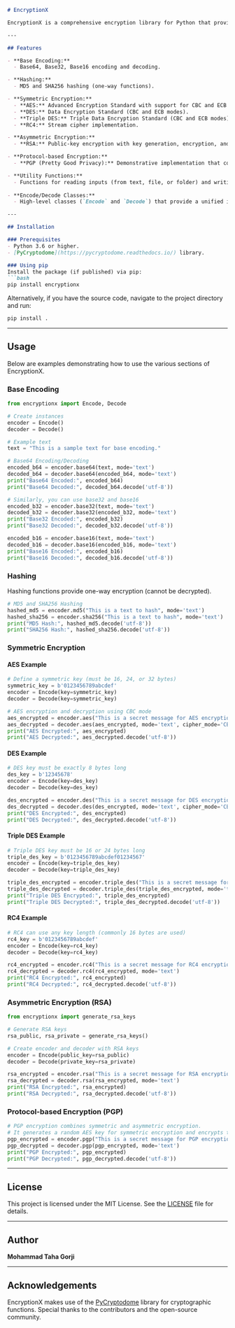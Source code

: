 ```markdown
# EncryptionX

EncryptionX is a comprehensive encryption library for Python that provides a wide range of encryption and decryption functionalities. It covers various cryptographic techniques including base encoding, hashing, symmetric encryption, asymmetric encryption, and protocol-based encryption. The library is designed with a modular architecture and can handle inputs as text, file, or folder.

---

## Features

- **Base Encoding:**  
  - Base64, Base32, Base16 encoding and decoding.

- **Hashing:**  
  - MD5 and SHA256 hashing (one-way functions).

- **Symmetric Encryption:**  
  - **AES:** Advanced Encryption Standard with support for CBC and ECB modes.
  - **DES:** Data Encryption Standard (CBC and ECB modes).
  - **Triple DES:** Triple Data Encryption Standard (CBC and ECB modes).
  - **RC4:** Stream cipher implementation.

- **Asymmetric Encryption:**  
  - **RSA:** Public-key encryption with key generation, encryption, and decryption.

- **Protocol-based Encryption:**  
  - **PGP (Pretty Good Privacy):** Demonstrative implementation that combines symmetric (AES) and asymmetric (RSA) encryption for secure data exchange.

- **Utility Functions:**  
  - Functions for reading inputs (from text, file, or folder) and writing outputs.
  
- **Encode/Decode Classes:**  
  - High-level classes (`Encode` and `Decode`) that provide a unified interface for all encryption and decryption methods.

---

## Installation

### Prerequisites
- Python 3.6 or higher.
- [PyCryptodome](https://pycryptodome.readthedocs.io/) library.

### Using pip
Install the package (if published) via pip:
```bash
pip install encryptionx
```

Alternatively, if you have the source code, navigate to the project directory and run:
```bash
pip install .
```

---

## Usage

Below are examples demonstrating how to use the various sections of EncryptionX.

### Base Encoding

```python
from encryptionx import Encode, Decode

# Create instances
encoder = Encode()
decoder = Decode()

# Example text
text = "This is a sample text for base encoding."

# Base64 Encoding/Decoding
encoded_b64 = encoder.base64(text, mode='text')
decoded_b64 = decoder.base64(encoded_b64, mode='text')
print("Base64 Encoded:", encoded_b64)
print("Base64 Decoded:", decoded_b64.decode('utf-8'))

# Similarly, you can use base32 and base16
encoded_b32 = encoder.base32(text, mode='text')
decoded_b32 = decoder.base32(encoded_b32, mode='text')
print("Base32 Encoded:", encoded_b32)
print("Base32 Decoded:", decoded_b32.decode('utf-8'))

encoded_b16 = encoder.base16(text, mode='text')
decoded_b16 = decoder.base16(encoded_b16, mode='text')
print("Base16 Encoded:", encoded_b16)
print("Base16 Decoded:", decoded_b16.decode('utf-8'))
```

### Hashing

Hashing functions provide one-way encryption (cannot be decrypted).

```python
# MD5 and SHA256 Hashing
hashed_md5 = encoder.md5("This is a text to hash", mode='text')
hashed_sha256 = encoder.sha256("This is a text to hash", mode='text')
print("MD5 Hash:", hashed_md5.decode('utf-8'))
print("SHA256 Hash:", hashed_sha256.decode('utf-8'))
```

### Symmetric Encryption

#### AES Example
```python
# Define a symmetric key (must be 16, 24, or 32 bytes)
symmetric_key = b'0123456789abcdef'
encoder = Encode(key=symmetric_key)
decoder = Decode(key=symmetric_key)

# AES encryption and decryption using CBC mode
aes_encrypted = encoder.aes("This is a secret message for AES encryption", mode='text', cipher_mode='CBC')
aes_decrypted = decoder.aes(aes_encrypted, mode='text', cipher_mode='CBC')
print("AES Encrypted:", aes_encrypted)
print("AES Decrypted:", aes_decrypted.decode('utf-8'))
```

#### DES Example
```python
# DES key must be exactly 8 bytes long
des_key = b'12345678'
encoder = Encode(key=des_key)
decoder = Decode(key=des_key)

des_encrypted = encoder.des("This is a secret message for DES encryption", mode='text', cipher_mode='CBC')
des_decrypted = decoder.des(des_encrypted, mode='text', cipher_mode='CBC')
print("DES Encrypted:", des_encrypted)
print("DES Decrypted:", des_decrypted.decode('utf-8'))
```

#### Triple DES Example
```python
# Triple DES key must be 16 or 24 bytes long
triple_des_key = b'0123456789abcdef01234567'
encoder = Encode(key=triple_des_key)
decoder = Decode(key=triple_des_key)

triple_des_encrypted = encoder.triple_des("This is a secret message for Triple DES encryption", mode='text', cipher_mode='CBC')
triple_des_decrypted = decoder.triple_des(triple_des_encrypted, mode='text', cipher_mode='CBC')
print("Triple DES Encrypted:", triple_des_encrypted)
print("Triple DES Decrypted:", triple_des_decrypted.decode('utf-8'))
```

#### RC4 Example
```python
# RC4 can use any key length (commonly 16 bytes are used)
rc4_key = b'0123456789abcdef'
encoder = Encode(key=rc4_key)
decoder = Decode(key=rc4_key)

rc4_encrypted = encoder.rc4("This is a secret message for RC4 encryption", mode='text')
rc4_decrypted = decoder.rc4(rc4_encrypted, mode='text')
print("RC4 Encrypted:", rc4_encrypted)
print("RC4 Decrypted:", rc4_decrypted.decode('utf-8'))
```

### Asymmetric Encryption (RSA)

```python
from encryptionx import generate_rsa_keys

# Generate RSA keys
rsa_public, rsa_private = generate_rsa_keys()

# Create encoder and decoder with RSA keys
encoder = Encode(public_key=rsa_public)
decoder = Decode(private_key=rsa_private)

rsa_encrypted = encoder.rsa("This is a secret message for RSA encryption", mode='text')
rsa_decrypted = decoder.rsa(rsa_encrypted, mode='text')
print("RSA Encrypted:", rsa_encrypted)
print("RSA Decrypted:", rsa_decrypted.decode('utf-8'))
```

### Protocol-based Encryption (PGP)

```python
# PGP encryption combines symmetric and asymmetric encryption.
# It generates a random AES key for symmetric encryption and encrypts the AES key using RSA.
pgp_encrypted = encoder.pgp("This is a secret message for PGP encryption", mode='text')
pgp_decrypted = decoder.pgp(pgp_encrypted, mode='text')
print("PGP Encrypted:", pgp_encrypted)
print("PGP Decrypted:", pgp_decrypted.decode('utf-8'))
```

---

## License

This project is licensed under the MIT License. See the [LICENSE](LICENSE) file for details.

---

## Author

**Mohammad Taha Gorji**


---

## Acknowledgements

EncryptionX makes use of the [PyCryptodome](https://pycryptodome.readthedocs.io/) library for cryptographic functions. Special thanks to the contributors and the open-source community.
```